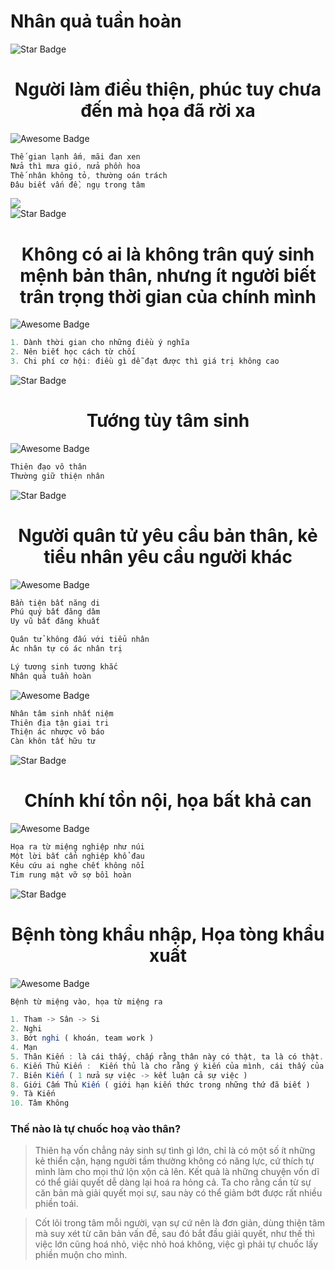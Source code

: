 <h1>Nhân quả tuần hoàn</h1>
<div>
 <img src="https://user-images.githubusercontent.com/31009750/181404181-308d7630-e81b-45b9-99b9-9ad204778ffc.png" alt="Star Badge"/>
 <h1 align="center"> Người làm điều thiện, phúc tuy chưa đến mà họa đã rời xa</h1> 
</div>

<div>
 <img src="https://user-images.githubusercontent.com/31009750/181404147-fa5e9beb-dfed-4445-a6e8-5de3b83d88cc.png" alt="Awesome Badge"/>
 
 ```ts
 Thế gian lạnh ấm, mãi đan xen
 Nửa thì mưa gió, nửa phồn hoa
 Thế nhân không tỏ, thường oán trách
 Đâu biết vấn đề, ngụ trong tâm
 ```
</div>

<div>
 <img src="https://user-images.githubusercontent.com/31009750/226794454-6be87db5-62c3-46ec-91a8-9303ffb0d934.png" "Five elements" />
</div>

<div>
 <img src="https://user-images.githubusercontent.com/31009750/181404181-308d7630-e81b-45b9-99b9-9ad204778ffc.png" alt="Star Badge"/>
 <h1 align="center">Không có ai là không trân quý sinh mệnh bản thân, nhưng ít người biết trân trọng thời gian của chính mình</h1>
</div>

<div>
 <img src="https://user-images.githubusercontent.com/31009750/181404147-fa5e9beb-dfed-4445-a6e8-5de3b83d88cc.png" alt="Awesome Badge"/>
 
 ```ts
 1. Dành thời gian cho những điều ý nghĩa
 2. Nên biết học cách từ chối
 3. Chi phí cơ hội: điều gì dễ đạt được thì giá trị không cao
 ```
</div>

<div>
 <img src="https://user-images.githubusercontent.com/31009750/181404181-308d7630-e81b-45b9-99b9-9ad204778ffc.png" alt="Star Badge"/>
 <h1 align="center">Tướng tùy tâm sinh</h1>
</div>

<div>
 <img src="https://user-images.githubusercontent.com/31009750/181404147-fa5e9beb-dfed-4445-a6e8-5de3b83d88cc.png" alt="Awesome Badge"/>
 
 ```ts
 Thiên đạo vô thân
 Thường giữ thiện nhân
 ```
</div>

<div>
 <img src="https://user-images.githubusercontent.com/31009750/181404181-308d7630-e81b-45b9-99b9-9ad204778ffc.png" alt="Star Badge"/>
 <h1 align="center">Người quân tử yêu cầu bản thân, kẻ tiểu nhân yêu cầu người khác</h1>
</div>

<div>
 <img src="https://user-images.githubusercontent.com/31009750/181404147-fa5e9beb-dfed-4445-a6e8-5de3b83d88cc.png" alt="Awesome Badge"/>
 
 ```ts
 Bần tiện bất năng di
 Phú quý bất đăng dâm
 Uy vũ bất đăng khuất
 
 Quân tử không đấu với tiểu nhân
 Ác nhân tự có ác nhân trị
 
 Lý tương sinh tương khắc
 Nhân quả tuần hoàn
 ```
</div>

<div>
 <img src="https://user-images.githubusercontent.com/31009750/181404147-fa5e9beb-dfed-4445-a6e8-5de3b83d88cc.png" alt="Awesome Badge"/>
 
 ```ts
Nhân tâm sinh nhất niệm
Thiên địa tận giai tri
Thiện ác nhược vô báo
Càn khôn tất hữu tư
 ```
</div>

<div>
 <img src="https://user-images.githubusercontent.com/31009750/181404181-308d7630-e81b-45b9-99b9-9ad204778ffc.png" alt="Star Badge"/>
 <h1 align="center">Chính khí tồn nội, họa bất khả can</h1>
</div>

<div>
 <img src="https://user-images.githubusercontent.com/31009750/181404147-fa5e9beb-dfed-4445-a6e8-5de3b83d88cc.png" alt="Awesome Badge"/>
 
 ```ts
Họa ra từ miệng nghiệp như núi
Một lời bất cẩn nghiệp khổ đau
Kêu cứu ai nghe chết không nổi
Tim rung mật vỡ sợ bồi hoàn
 ```
</div>


<div>
 <img src="https://user-images.githubusercontent.com/31009750/181404181-308d7630-e81b-45b9-99b9-9ad204778ffc.png" alt="Star Badge"/>
 <h1 align="center">Bệnh tòng khẩu nhập, Họa tòng khẩu xuất</h1>
</div>
<div>
 <img src="https://user-images.githubusercontent.com/31009750/181404147-fa5e9beb-dfed-4445-a6e8-5de3b83d88cc.png" alt="Awesome Badge"/>
 
 ```ts
Bệnh từ miệng vào, họa từ miệng ra
 ```
</div>

 ```ts
1. Tham -> Sân -> Si
2. Nghi
3. Bớt nghi ( khoán, team work )
4. Mạn
5. Thân Kiến : là cái thấy, chấp rằng thân này có thật, ta là có thật. Nó là khởi đầu của chấp ngã.
6. Kiến Thủ Kiến :  Kiến thủ là cho rằng ý kiến của mình, cái thấy của mình là đúng, của người khác là sai.
7. Biên Kiến ( 1 nửa sự việc -> kết luận cả sự việc )
8. Giới Cấm Thủ Kiến ( giới hạn kiến thức trong những thứ đã biết ) 
9. Tà Kiến
10. Tâm Không
```

### Thế nào là tự chuốc hoạ vào thân?


> Thiên hạ vốn chẳng nảy sinh sự tình gì lớn, chỉ là có một số ít những kẻ thiển cận, hạng người tầm thường không có năng lực, cứ thích tự mình làm cho mọi thứ lộn xộn cả lên. Kết quả là những chuyện vốn dĩ có thể giải quyết dễ dàng lại hoá ra hỏng cả. Ta cho rằng cần từ sự căn bản mà giải quyết mọi sự, sau này có thể giảm bớt được rất nhiều phiền toái.


> Cốt lõi trong tâm mỗi người, vạn sự cứ nên là đơn giản, dùng thiện tâm mà suy xét từ căn bản vấn đề, sau đó bắt đầu giải quyết, như thế thì việc lớn cũng hoá nhỏ, việc nhỏ hoá không, việc gì phải tự chuốc lấy phiền muộn cho mình.

